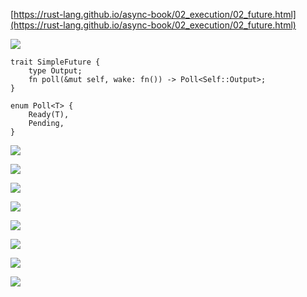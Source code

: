 [https://rust-lang.github.io/async-book/02_execution/02_future.html](https://rust-lang.github.io/async-book/02_execution/02_future.html)

![](https://gitee.com/hxc8/images3/raw/master/img/202407172253200.jpg)

```
trait SimpleFuture {
    type Output;
    fn poll(&mut self, wake: fn()) -> Poll<Self::Output>;
}

enum Poll<T> {
    Ready(T),
    Pending,
}
```

![](https://gitee.com/hxc8/images3/raw/master/img/202407172253130.jpg)

![](https://gitee.com/hxc8/images4/raw/master/img/202407172254121.jpg)

![](https://gitee.com/hxc8/images4/raw/master/img/202407172254773.jpg)

![](https://gitee.com/hxc8/images4/raw/master/img/202407172254745.jpg)

![](https://gitee.com/hxc8/images4/raw/master/img/202407172254764.jpg)

![](https://gitee.com/hxc8/images4/raw/master/img/202407172254461.jpg)

![](https://gitee.com/hxc8/images4/raw/master/img/202407172254718.jpg)

![](https://gitee.com/hxc8/images4/raw/master/img/202407172254578.jpg)
